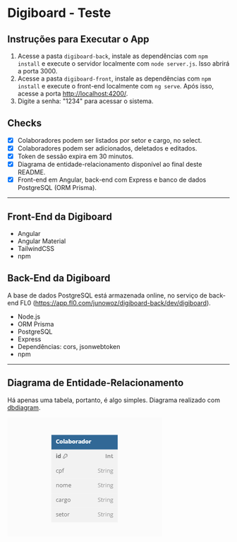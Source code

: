 # Digiboard - Teste

## Instruções para Executar o App

1. Acesse a pasta `digiboard-back`, instale as dependências com `npm install` e execute o servidor localmente com `node server.js`. Isso abrirá a porta 3000.
2. Acesse a pasta `digiboard-front`, instale as dependências com `npm install` e execute o front-end localmente com `ng serve`. Após isso, acesse a porta <http://localhost:4200/>.
3. Digite a senha: "1234" para acessar o sistema.

## Checks

- [x] Colaboradores podem ser listados por setor e cargo, no select.
- [x] Colaboradores podem ser adicionados, deletados e editados.
- [x] Token de sessão expira em 30 minutos.
- [x] Diagrama de entidade-relacionamento disponível ao final deste README.
- [x] Front-end em Angular, back-end com Express e banco de dados PostgreSQL (ORM Prisma).

---

## Front-End da Digiboard

- Angular
- Angular Material
- TailwindCSS
- npm

## Back-End da Digiboard

A base de dados PostgreSQL está armazenada online, no serviço de back-end FL0 (https://app.fl0.com/junowoz/digiboard-back/dev/digiboard).

- Node.js
- ORM Prisma
- PostgreSQL
- Express
- Dependências: cors, jsonwebtoken
- npm

---

## Diagrama de Entidade-Relacionamento

Há apenas uma tabela, portanto, é algo simples. Diagrama realizado com [dbdiagram](https://dbdiagram.io).

![Entidade](./entidade.png)
